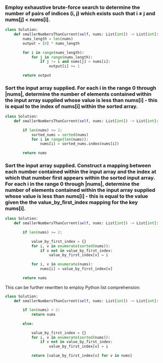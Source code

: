 ### Employ exhaustive brute-force search to determine the number of pairs of indices (i, j) which exists such that i ≠ j and nums[j] < nums[i].

``` python
class Solution:
    def smallerNumbersThanCurrent(self, nums: List[int]) -> List[int]:
        nums_length = len(nums)
        output = [0] * nums_length
        
        for i in range(nums_length):
            for j in range(nums_length):
                if j != i and nums[j] < nums[i]:
                    output[i] += 1
                    
        return output
```

### Sort the input array supplied. For each i in the range 0 through |nums|, determine the number of elements contained within the input array supplied whose value is less than nums[i] - this is equal to the index of nums[i] within the sorted array.

``` python
class Solution:
    def smallerNumbersThanCurrent(self, nums: List[int]) -> List[int]:
        
        if len(nums) >= 2:
            sorted_nums = sorted(nums)
            for i in range(len(nums)):
                nums[i] = sorted_nums.index(nums[i])
        
        return nums  
```

### Sort the input array supplied. Construct a mapping between each number contained within the input array and the index at which that number first appears within the sorted input array. For each i in the range 0 through |nums|, determine the number of elements contained within the input array supplied whose value is less than nums[i] - this is equal to the value given the the value_by_first_index mapping for the key nums[i].

``` python
class Solution:
    def smallerNumbersThanCurrent(self, nums: List[int]) -> List[int]:
        
        if len(nums) >= 2:
            
            value_by_first_index = {}
            for i, v in enumerate(sorted(nums)):
                if v not in value_by_first_index:
                    value_by_first_index[v] = i
                    
            for i, v in enumerate(nums):
                nums[i] = value_by_first_index[v]
        
        return nums 
```

This can be further rewritten to employ Python list comprehension:

``` python
class Solution:
    def smallerNumbersThanCurrent(self, nums: List[int]) -> List[int]:
        
        if len(nums) < 2:
            return nums
        
        else:
            
            value_by_first_index = {}
            for i, v in enumerate(sorted(nums)):
                if v not in value_by_first_index:
                    value_by_first_index[v] = i
                    
            return [value_by_first_index[v] for v in nums]
```
